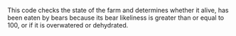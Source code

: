 This code checks the state of the farm and determines whether it alive, has been eaten by bears because its bear likeliness is greater than or equal to 100, or if it is overwatered or dehydrated.
